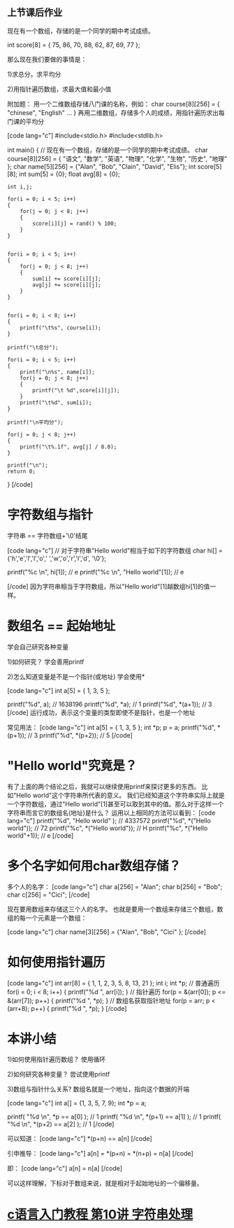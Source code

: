 <h2>上节课后作业</h2>

现在有一个数组，存储的是一个同学的期中考试成绩。

int score[8] = { 75, 86, 70, 88, 62, 87, 69, 77 };

那么现在我们要做的事情是：

1)求总分，求平均分

2)用指针遍历数组，求最大值和最小值

附加题：
用一个二维数组存储八门课的名称，例如：
char course[8][256] = { "chinese", "English" ... }
再用二维数组，存储多个人的成绩，用指针遍历求出每门课的平均分

[code lang="c"]
#include<stdio.h>
#include<stdlib.h>

int main()
{
    // 现在有一个数组，存储的是一个同学的期中考试成绩。
    char course[8][256] = { "语文", "数学", "英语", "物理", "化学", "生物", "历史", "地理" };
    char name[5][256] = {"Alan", "Bob", "Clain", "David", "Elis"};
    int score[5][8];
    int sum[5] = {0};
    float avg[8] = {0};

    int i,j;

    for(i = 0; i < 5; i++)
    {
        for(j = 0; j < 8; j++)
        {
            score[i][j] = rand() % 100;
        }
    }


    for(i = 0; i < 5; i++)
    {
        for(j = 0; j < 8; j++)
        {
            sum[i] += score[i][j];
            avg[j] += score[i][j];
        }
    }


    for(i = 0; i < 8; i++)
    {
        printf("\t%s", course[i]);
    }

    printf("\t总分");

    for(i = 0; i < 5; i++)
    {
        printf("\n%s", name[i]);
        for(j = 0; j < 8; j++)
        {
            printf("\t %d",score[i][j]);
        }
        printf("\t%d", sum[i]);
    }

    printf("\n平均分");

    for(j = 0; j < 8; j++)
    {
        printf("\t%.1f", avg[j] / 8.0);
    }

    printf("\n");
    return 0;
} 
[/code]

<h1>字符数组与指针</h1>

字符串 == 字符数组+'\0'结尾

[code lang="c"]
// 对于字符串"Hello world"相当于如下的字符数组 
char hi[] = {'h','e','l','l','o',' ','w','o','r','l','d', '\0'};

printf("%c \n", hi[1]);  // e
printf("%c \n", "Hello world"[1]); // e

[/code]
因为字符串相当于字符数组，所以"Hello world"[1]越数组hi[1]的值一样。

<h1>数组名 == 起始地址</h1>

学会自己研究各种变量

1)如何研究？
学会善用printf

2)怎么知道变量是不是一个指针(或地址)
学会使用*

[code lang="c"]
int a[5] = { 1, 3, 5 };

printf("%d",    a);   // 1638196
printf("%d",   *a);   // 1
printf("%d", *(a+1)); // 3
[/code]
运行成功，表示这个变量的类型即使不是指针，也是一个地址

常见用法：
[code lang="c"]
int a[5] = { 1, 3, 5 };
int *p;
p = a;
printf("%d", *(p+1)); // 3
printf("%d", *(p+2)); // 5
[/code]

<h1>"Hello world"究竟是？</h1>

有了上面的两个结论之后，我就可以继续使用printf来探讨更多的东西。
比如"Hello world"这个字符串所代表的意义。
我们已经知道这个字符串实际上就是一个字符数组，通过"Hello world"[1]甚至可以取到其中的值。那么对于这样一个字符串而言它的数组名(地址)是什么？
运用以上相同的方法可以看到：
[code lang="c"]
printf("%d",   "Hello world" );   // 4337572
printf("%d", *("Hello world"));   // 72
printf("%c", *("Hello world"));   // H
printf("%c", *("Hello world"+1)); // e
[/code]

<h1>多个名字如何用char数组存储？</h1>

多个人的名字：
[code lang="c"]
char a[256] = "Alan";
char b[256] = "Bob";
char c[256] = "Cici";
[/code]

现在要用数组来存储这三个人的名字。
也就是要用一个数组来存储三个数组，数组的每一个元素是一个数组：

[code lang="c"]
char name[3][256] = {"Alan", "Bob", "Cici" };
[/code]

<h1>如何使用指针遍历</h1>

[code lang="c"]
int arr[8] = { 1, 1, 2, 3, 5, 8, 13, 21 };
int i;
int *p;
// 普通遍历
for(i = 0; i < 8; i++)
{
    printf("%d ", arr[i]);
}
// 指针遍历
for(p = &(arr[0]); p <= &(arr[7]); p++)
{
    printf("%d ", *p);
}
// 数组名获取指针地址
for(p = arr; p < (arr+8); p++)
{
    printf("%d ", *p);
}
[/code]

<h1>本讲小结</h1>

1)如何使用指针遍历数组？
使用循环

2)如何研究各种变量？
尝试使用printf

3)数组与指针什么关系?
数组名就是一个地址，指向这个数据的开端

[code lang="c"]
int a[] = {1, 3, 5, 7, 9};
int *p = a;

printf( "%d \n",     *p == a[0] ); // 1
printf( "%d \n", *(p+1) == a[1] ); // 1
printf( "%d \n", *(p+2) == a[2] ); // 1
[/code]

可以知道：
[code lang="c"]
*(p+n) == a[n]
[/code]

引申推导：
[code lang="c"]
a[n] = *(p+n)
     = *(n+p)
     = n[a]
[/code]

即：
[code lang="c"]
a[n] = n[a]
[/code]

可以这样理解，下标对于数组来说，就是相对于起始地址的一个偏移量。

<h1><a href="http://www.lellansin.com/c%e8%af%ad%e8%a8%80%e5%85%a5%e9%97%a8%e6%95%99%e7%a8%8b-%e7%ac%ac10%e8%ae%b2-%e5%ad%97%e7%ac%a6%e4%b8%b2%e5%a4%84%e7%90%86.html" title="Permalink to c语言入门教程 第10讲 字符串处理" rel="bookmark">c语言入门教程 第10讲 字符串处理</a></h1>